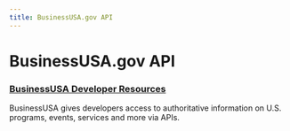 ```yaml
---
title: BusinessUSA.gov API
---
```


# BusinessUSA.gov API

### [BusinessUSA Developer Resources](http://business.usa.gov/developer)
BusinessUSA gives developers access to authoritative information on U.S. programs, events, services and more via APIs.
